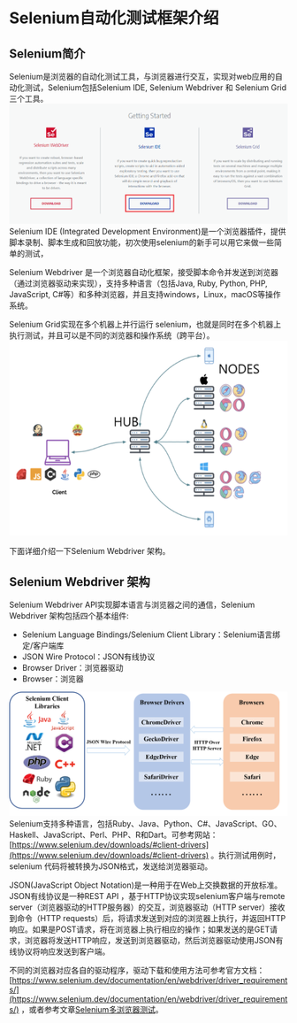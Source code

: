 # Selenium自动化测试框架介绍
<!--more-->
## Selenium简介
Selenium是浏览器的自动化测试工具，与浏览器进行交互，实现对web应用的自动化测试，Selenium包括Selenium IDE, Selenium Webdriver 和 Selenium Grid三个工具。
![](selenium-architecture-introduce/selenium.png)
Selenium IDE (Integrated Development Environment)是一个浏览器插件，提供脚本录制、脚本生成和回放功能，初次使用selenium的新手可以用它来做一些简单的测试，

Selenium Webdriver 是一个浏览器自动化框架，接受脚本命令并发送到浏览器（通过浏览器驱动来实现），支持多种语言（包括Java, Ruby, Python, PHP, JavaScript, C#等）和多种浏览器，并且支持windows，Linux，macOS等操作系统。

Selenium Grid实现在多个机器上并行运行 selenium，也就是同时在多个机器上执行测试，并且可以是不同的浏览器和操作系统（跨平台）。
![](selenium-architecture-introduce/selenium-grid.png)

下面详细介绍一下Selenium Webdriver 架构。



## Selenium Webdriver 架构
Selenium Webdriver API实现脚本语言与浏览器之间的通信，Selenium Webdriver 架构包括四个基本组件:
* Selenium Language Bindings/Selenium Client Library：Selenium语言绑定/客户端库
* JSON Wire Protocol：JSON有线协议
* Browser Driver：浏览器驱动
* Browser：浏览器

![](selenium-architecture-introduce/selenium-architecture.png)
Selenium支持多种语言，包括Ruby、Java、Python、C#、JavaScript、GO、Haskell、JavaScript、Perl、PHP、R和Dart。可参考网站：[https://www.selenium.dev/downloads/#client-drivers](https://www.selenium.dev/downloads/#client-drivers) 。执行测试用例时，selenium 代码将被转换为JSON格式，发送给浏览器驱动。

JSON(JavaScript Object Notation)是一种用于在Web上交换数据的开放标准。JSON有线协议是一种REST API ，基于HTTP协议实现selenium客户端与remote server（浏览器驱动的HTTP服务器）的交互，浏览器驱动（HTTP server）接收到命令（HTTP requests）后，将请求发送到对应的浏览器上执行，并返回HTTP响应。如果是POST请求，将在浏览器上执行相应的操作；如果发送的是GET请求，浏览器将发送HTTP响应，发送到浏览器驱动，然后浏览器驱动使用JSON有线协议将响应发送到客户端。

不同的浏览器对应各自的驱动程序，驱动下载和使用方法可参考官方文档：[https://www.selenium.dev/documentation/en/webdriver/driver_requirements/](https://www.selenium.dev/documentation/en/webdriver/driver_requirements/) ，或者参考文章[Selenium多浏览器测试](https://blog.csdn.net/u010698107/article/details/111415829)。
